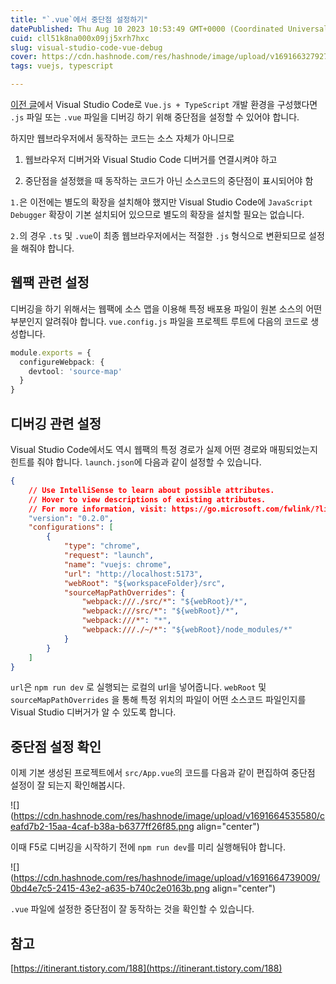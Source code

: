 ```yaml
---
title: "`.vue`에서 중단점 설정하기"
datePublished: Thu Aug 10 2023 10:53:49 GMT+0000 (Coordinated Universal Time)
cuid: cll51k8na000x09jj5xrh7hxc
slug: visual-studio-code-vue-debug
cover: https://cdn.hashnode.com/res/hashnode/image/upload/v1691663279279/88fb9a04-8e9e-4746-8b17-9d2d652a5f6c.jpeg
tags: vuejs, typescript

---
```


[이전 글](https://dimohy.slogs.dev/visual-studio-code-vuejs-typescript)에서 Visual Studio Code로 `Vue.js + TypeScript` 개발 환경을 구성했다면 `.js` 파일 또는 `.vue` 파일을 디버깅 하기 위해 중단점을 설정할 수 있어야 합니다.

하지만 웹브라우저에서 동작하는 코드는 소스 자체가 아니므로

1. 웹브라우저 디버거와 Visual Studio Code 디버거를 연결시켜야 하고
    
2. 중단점을 설정했을 때 동작하는 코드가 아닌 소스코드의 중단점이 표시되어야 함
    

`1.`은 이전에는 별도의 확장을 설치해야 했지만 Visual Studio Code에 `JavaScript Debugger` 확장이 기본 설치되어 있으므로 별도의 확장을 설치할 필요는 없습니다.

`2.`의 경우 `.ts` 및 `.vue`이 최종 웹브라우저에서는 적절한 `.js` 형식으로 변환되므로 설정을 해줘야 합니다.

## 웹팩 관련 설정

디버깅을 하기 위해서는 웹팩에 소스 맵을 이용해 특정 배포용 파일이 원본 소스의 어떤 부분인지 알려줘야 합니다. `vue.config.js` 파일을 프로젝트 루트에 다음의 코드로 생성합니다.

```typescript
module.exports = {
  configureWebpack: {
    devtool: 'source-map'
  }
}
```

## 디버깅 관련 설정

Visual Studio Code에서도 역시 웹팩의 특정 경로가 실제 어떤 경로와 매핑되었는지 힌트를 줘야 합니다. `launch.json`에 다음과 같이 설정할 수 있습니다.

```json
{
    // Use IntelliSense to learn about possible attributes.
    // Hover to view descriptions of existing attributes.
    // For more information, visit: https://go.microsoft.com/fwlink/?linkid=830387
    "version": "0.2.0",
    "configurations": [
        {
            "type": "chrome",
            "request": "launch",
            "name": "vuejs: chrome",
            "url": "http://localhost:5173",
            "webRoot": "${workspaceFolder}/src",
            "sourceMapPathOverrides": {
                "webpack:///./src/*": "${webRoot}/*",
                "webpack:///src/*": "${webRoot}/*",
                "webpack:///*": "*",
                "webpack:///./~/*": "${webRoot}/node_modules/*"
            }
        }
    ]
}
```

`url`은 `npm run dev` 로 실행되는 로컬의 url을 넣어줍니다. `webRoot` 및 `sourceMapPathOverrides` 을 통해 특정 위치의 파일이 어떤 소스코드 파일인지를 Visual Studio 디버거가 알 수 있도록 합니다.

## 중단점 설정 확인

이제 기본 생성된 프로젝트에서 `src/App.vue`의 코드를 다음과 같이 편집하여 중단점 설정이 잘 되는지 확인해봅시다.

![](https://cdn.hashnode.com/res/hashnode/image/upload/v1691664535580/ceafd7b2-15aa-4caf-b38a-b6377ff26f85.png align="center")

이때 F5로 디버깅을 시작하기 전에 `npm run dev`를 미리 실행해둬야 합니다.

![](https://cdn.hashnode.com/res/hashnode/image/upload/v1691664739009/0bd4e7c5-2415-43e2-a635-b740c2e0163b.png align="center")

`.vue` 파일에 설정한 중단점이 잘 동작하는 것을 확인할 수 있습니다.

## 참고

[https://itinerant.tistory.com/188](https://itinerant.tistory.com/188)